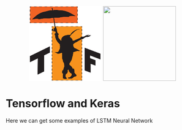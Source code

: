 <p align="center">
  <img src="https://github.com/tensorflow/models/blob/master/research/object_detection/g3doc/img/tf-od-api-logo.png" width=190 height=195>
  <img src="https://avatars2.githubusercontent.com/u/34455048?s=200&v=4" width=190 height=195>
</p>

# Tensorflow and Keras

Here we can get some examples of LSTM Neural Network
